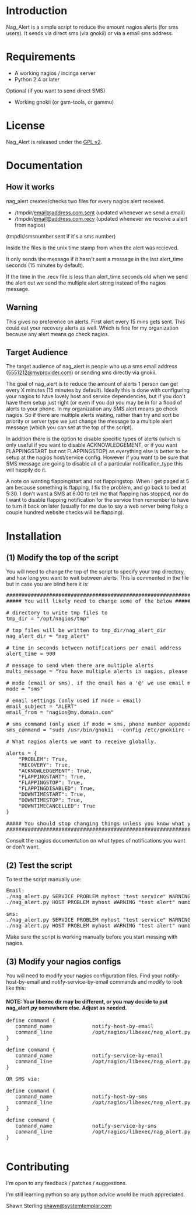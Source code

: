 # Introduction

Nag\_Alert is a simple script to reduce the amount nagios alerts (for sms users). It sends via direct sms (via gnokii) or via a email sms address.

# Requirements

* A working nagios / incinga server
* Python 2.4 or later

Optional (if you want to send direct SMS)
* Working gnokii (or gsm-tools, or gammu)

# License

Nag\_Alert is released under the [GPL v2](http://www.gnu.org/licenses/gpl-2.0.html).

# Documentation

How it works
------------

nag\_alert creates/checks two files for every nagios alert received.
* /tmpdir/email@address.com.sent (updated whenever we send a email)
* /tmpdir/email@address.com.recv (updated whenever we receive a alert from nagios)

(tmpdir/smsnumber.sent if it's a sms number)

Inside the files is the unix time stamp from when the alert was recieved.

It only sends the message if it hasn't sent a message in the last alert\_time seconds (15 minutes by default).

If the time in the .recv file is less than alert\_time seconds old when we send the alert out
we send the multiple alert string instead of the nagios message.

Warning
-------

This gives no preference on alerts. First alert every 15 mins gets sent.
This could eat your recovery alerts as well. Which is fine for my organization
because any alert means go check nagios.

Target Audience
---------------

The target audience of nag\_alert is people who us a sms email address (5551212@myprovider.com) or sending sms directly via gnokii.

The goal of nag\_alert is to reduce the amount of alerts 1 person can get every X minutes (15 minutes by default). Ideally this is done with configuring your nagios to have lovely host and service dependencies, but if you don't have them setup just right (or even if you do) you may be in for a flood of alerts to your phone. In my organization any SMS alert means go check nagios. So if there are multiple alerts waiting, rather than try and sort be priority or server type we just change the message to a multiple alert message (which you can set at the top of the script).

In addition there is the option to disable specific types of alerts (which is only useful if you want to disable ACKNOWLEDGEMENT, or if you want FLAPPINGSTART but not FLAPPINGSTOP) as everything else is better to be setup at the nagios host/service config. However if you want to be sure that SMS message are going to disable all of a particular notification\_type this will happily do it.

A note on wanting flappingstart and not flappingstop. When I get paged at 5 am because something is flapping, I fix the problem, and go back to bed at 5:30. I don't want a SMS at 6:00 to tell me that flapping has stopped, nor do I want to disable flapping notification for the service then remember to have to turn it back on later (usually for me due to say a web server being flaky a couple hundred website checks will be flapping).

# Installation


(1) Modify the top of the script
--------------------------------

You will need to change the top of the script to specify your tmp directory, and how long you want to wait between alerts. This is commented in the file but in case you are blind here it is:

<pre>
############################################################
##### You will likely need to change some of the below #####

# directory to write tmp files to
tmp_dir = "/opt/nagios/tmp"

# tmp files will be written to tmp_dir/nag_alert_dir
nag_alert_dir = "nag_alert"

# time in seconds between notifications per email address
alert_time = 900

# message to send when there are multiple alerts
multi_message = "You have multiple alerts in nagios, please check nagios ASAP."

# mode (email or sms), if the email has a '@' we use email mode anyway.
mode = "sms"

# email settings (only used if mode = email)
email_subject = "ALERT"
email_from = "nagios@my.domain.com"

# sms_command (only used if mode = sms, phone number appended to end)
sms_command = "sudo /usr/bin/gnokii --config /etc/gnokiirc --sendsms"

# What nagios alerts we want to receive globally.

alerts = {
    "PROBLEM": True,
    "RECOVERY": True,
    "ACKNOWLEDGEMENT": True,
    "FLAPPINGSTART": True,
    "FLAPPINGSTOP": True,
    "FLAPPINGDISABLED": True,
    "DOWNTIMESTART": True,
    "DOWNTIMESTOP": True,
    "DOWNTIMECANCELLED": True
}

##### You should stop changing things unless you know what you are doing #####
##############################################################################
</pre>

Consult the nagios documentation on what types of notifications you want or don't want.


(2) Test the script
-------------------

To test the script manually use:

<pre>
Email:
./nag_alert.py SERVICE PROBLEM myhost "test service" WARNING "test alert" number@my-sms-gateway.com
./nag_alert.py HOST PROBLEM myhost WARNING "test alert" number@my-sms-gateway.com

sms:
./nag_alert.py SERVICE PROBLEM myhost "test service" WARNING "test alert" 5551212
./nag_alert.py HOST PROBLEM myhost WARNING "test alert" number@bla.com 5551212
</pre>

Make sure the script is working manually before you start messing with nagios.


(3) Modify your nagios configs
------------------------------

You will need to modify your nagios configuration files. Find your notify-host-by-email and notify-service-by-email commands and modify to look like this:

#### NOTE: Your libexec dir may be different, or you may decide to put nag_alert.py somewhere else. Adjust as needed.
<pre>
define command {
   command_name             notify-host-by-email
   command_line             /opt/nagios/libexec/nag_alert.py HOST "$NOTIFICATIONTYPE$" "$HOSTALIAS$" "$HOSTSTATE$" "$HOSTOUTPUT$" "$CONTACTEMAIL$"
}

define command {
   command_name             notify-service-by-email
   command_line             /opt/nagios/libexec/nag_alert.py SERVICE "$NOTIFICATIONTYPE$" "$HOSTALIAS$" "$SERVICEDESC$" "$SERVICESTATE$" "$SERVICEOUTPUT$" "$CONTACTEMAIL$"
}

OR SMS via:

define command {
   command_name             notify-host-by-sms
   command_line             /opt/nagios/libexec/nag_alert.py HOST "$NOTIFICATIONTYPE$" "$HOSTALIAS$" "$HOSTSTATE$" "$HOSTOUTPUT$" "$CONTACTPAGER$"
}

define command {
   command_name             notify-service-by-sms
   command_line             /opt/nagios/libexec/nag_alert.py SERVICE "$NOTIFICATIONTYPE$" "$HOSTALIAS$" "$SERVICEDESC$" "$SERVICESTATE$" "$SERVICEOUTPUT$" "$CONTACTPAGER$"
}

</pre>


# Contributing

I'm open to any feedback / patches / suggestions.

I'm still learning python so any python advice would be much appreciated.

Shawn Sterling shawn@systemtemplar.com

